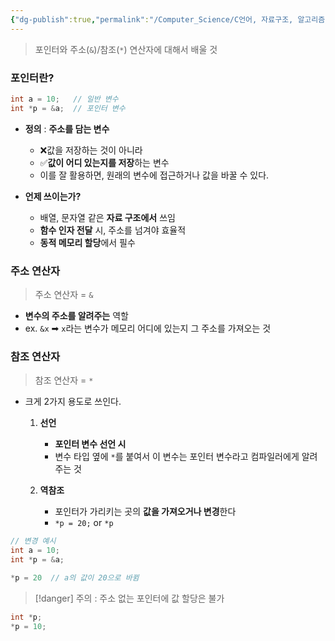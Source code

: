 ```yaml
---
{"dg-publish":true,"permalink":"/Computer_Science/C언어, 자료구조, 알고리즘/키워드공부/포인터와 여러 연산자/","noteIcon":"","created":"2025-08-06T23:06:19.317+09:00","updated":"2025-08-18T01:07:27.916+09:00"}
---
```




> 포인터와 주소(`&`)/참조(`*`) 연산자에 대해서 배울 것 

### 포인터란?
```c
int a = 10;   // 일반 변수
int *p = &a;  // 포인터 변수 
```
- **정의** : **주소를 담는 변수** 
	- ❌값을 저장하는 것이 아니라 
	- ✅**값이 어디 있는지를 저장**하는 변수 
	- 이를 잘 활용하면, 원래의 변수에 접근하거나 값을 바꿀 수 있다.

- **언제 쓰이는가?**
	- 배열, 문자열 같은 **자료 구조에서** 쓰임
	- **함수 인자 전달** 시, 주소를 넘겨야 효율적 
	- **동적 메모리 할당**에서 필수


### 주소 연산자
> 주소 연산자 = `&`
- **변수의 주소를 알려주는** 역할 
- ex. `&x` ➡ `x`라는 변수가 메모리 어디에 있는지 그 주소를 가져오는 것 

### 참조 연산자 
> 참조 연산자 = `*`
- 크게 2가지 용도로 쓰인다.
	1. **선언**
		- **포인터 변수 선언 시** 
		- 변수 타입 옆에 `*`를 붙여서 이 변수는 포인터 변수라고 컴파일러에게 알려주는 것 
		  
	2. **역참조** 
		- 포인터가 가리키는 곳의 **값을 가져오거나 변경**한다
		- `*p = 20;` or `*p`

```c 
// 변경 예시 
int a = 10;
int *p = &a;

*p = 20  // a의 값이 20으로 바뀜
```

>[!danger] 주의 : 주소 없는 포인터에 값 할당은 불가 
```c
int *p;
*p = 10;
```

